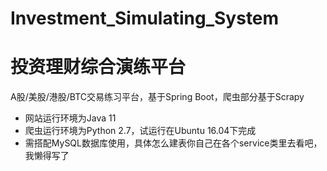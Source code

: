 # Investment_Simulating_System
# 投资理财综合演练平台
 A股/美股/港股/BTC交易练习平台，基于Spring Boot，爬虫部分基于Scrapy
 * 网站运行环境为Java 11
 * 爬虫运行环境为Python 2.7，试运行在Ubuntu 16.04下完成
 * 需搭配MySQL数据库使用，具体怎么建表你自己在各个service类里去看吧，我懒得写了
